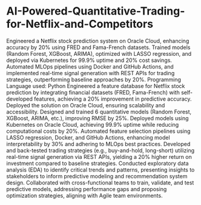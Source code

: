 # AI-Powered-Quantitative-Trading-for-Netflix-and-Competitors
Engineered a Netflix stock prediction system on Oracle Cloud, enhancing accuracy by 20% using FRED and Fama-French datasets. Trained models (Random Forest, XGBoost, ARIMA), optimized with LASSO regression, and deployed via Kubernetes for 99.9% uptime and 20% cost savings.
Automated MLOps pipelines using Docker and GitHub Actions, and implemented real-time signal generation with REST APIs for trading strategies, outperforming baseline approaches by 20%.
Programming Language used: Python 
Engineered a feature database for Netflix stock prediction by integrating financial datasets (FRED, Fama-French) with self-developed features, achieving a 20% improvement in predictive accuracy. Deployed the solution on Oracle Cloud, ensuring scalability and accessibility.
Designed and trained 6 quantitative models (Random Forest, XGBoost, ARIMA, etc.), improving RMSE by 25%. Deployed models using Kubernetes on Oracle Cloud, achieving 99.9% uptime while reducing computational costs by 20%.
Automated feature selection pipelines using LASSO regression, Docker, and GitHub Actions, enhancing model interpretability by 30% and adhering to MLOps best practices.
Developed and back-tested trading strategies (e.g., buy-and-hold, long-short) utilizing real-time signal generation via REST APIs, yielding a 20% higher return on investment compared to baseline strategies.
Conducted exploratory data analysis (EDA) to identify critical trends and patterns, presenting insights to stakeholders to inform predictive modeling and recommendation system design.
Collaborated with cross-functional teams to train, validate, and test predictive models, addressing performance gaps and proposing optimization strategies, aligning with Agile team environments.
